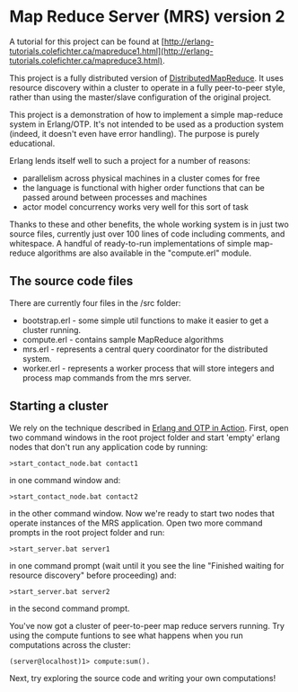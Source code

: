 Map Reduce Server (MRS) version 2
=================================

A tutorial for this project can be found at [http://erlang-tutorials.colefichter.ca/mapreduce1.html](http://erlang-tutorials.colefichter.ca/mapreduce3.html).

This project is a fully distributed version of [DistributedMapReduce](https://github.com/colefichter/DistributedMapReduce). It uses resource discovery within a cluster to operate in a fully peer-to-peer style, rather than using the master/slave configuration of the original project.

This project is a demonstration of how to implement a simple map-reduce system in Erlang/OTP. It's not intended to be used as a production system (indeed, it doesn't even have error handling). The purpose is purely educational.

Erlang lends itself well to such a project for a number of reasons:
* parallelism across physical machines in a cluster comes for free
* the language is functional with higher order functions that can be passed around between processes and machines
* actor model concurrency works very well for this sort of task

Thanks to these and other benefits, the whole working system is in just two source files, currently just over 100 lines of code including comments, and whitespace. A handful of ready-to-run implementations of simple map-reduce algorithms are also available in the "compute.erl" module. 

The source code files
---------------------

There are currently four files in the /src folder:
* bootstrap.erl - some simple util functions to make it easier to get a cluster running.
* compute.erl - contains sample MapReduce algorithms
* mrs.erl - represents a central query coordinator for the distributed system.
* worker.erl - represents a worker process that will store integers and process map commands from the mrs server.

Starting a cluster
------------------

We rely on the technique described in [Erlang and OTP in Action](http://www.manning.com/logan/). First, open two command windows in the root project folder and start 'empty' erlang nodes that don't run any application code by running:

    >start_contact_node.bat contact1

in one command window and:

    >start_contact_node.bat contact2

in the other command window. Now we're ready to start two nodes that operate instances of the MRS application.  Open two more command prompts in the root project folder and run:

    >start_server.bat server1

in one command prompt (wait until it you see the line "Finished waiting for resource discovery" before proceeding) and:

    >start_server.bat server2

in the second command prompt.

You've now got a cluster of peer-to-peer map reduce servers running. Try using the compute funtions to see what happens when you run computations across the cluster:

    (server@localhost)1> compute:sum().

Next, try exploring the source code and writing your own computations!

